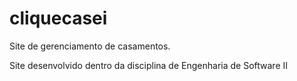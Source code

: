 # cliquecasei
Site de gerenciamento de casamentos.

Site desenvolvido dentro da disciplina de Engenharia de Software II
